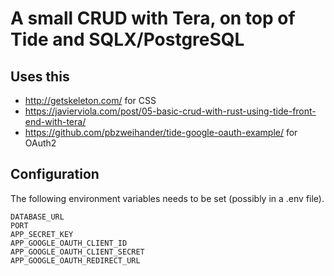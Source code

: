 # A small CRUD with Tera, on top of Tide and SQLX/PostgreSQL

## Uses this

- http://getskeleton.com/ for CSS
- https://javierviola.com/post/05-basic-crud-with-rust-using-tide-front-end-with-tera/
- https://github.com/pbzweihander/tide-google-oauth-example/ for OAuth2

## Configuration

The following environment variables needs to be set (possibly in a .env file).


```shell
DATABASE_URL
PORT
APP_SECRET_KEY
APP_GOOGLE_OAUTH_CLIENT_ID
APP_GOOGLE_OAUTH_CLIENT_SECRET
APP_GOOGLE_OAUTH_REDIRECT_URL
```

